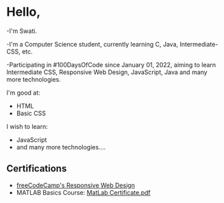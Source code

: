 # Hello,
-I'm Swati.

-I'm a Computer Science student, currently learning C, Java, Intermediate-CSS, etc.

-Participating in #100DaysOfCode since January 01, 2022, aiming to learn Intermediate CSS, Responsive Web Design, JavaScript, Java and many more technologies.

I'm good at:
* HTML
* Basic CSS

I wish to learn:
* JavaScript
* and many more technologies....

## Certifications
* [freeCodeCamp's Responsive Web Design](https://www.freecodecamp.org/certification/safirangi/responsive-web-design)
* MATLAB Basics Course: [MatLab Certificate.pdf](https://github.com/Safirangi/Safirangi/files/7883549/MatLab.Certificate.pdf)
